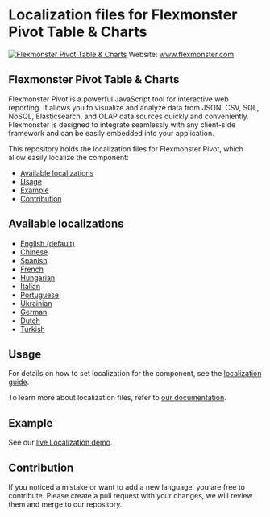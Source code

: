 # Localization files for Flexmonster Pivot Table & Charts
[![Flexmonster Pivot Table & Charts](https://cdn.flexmonster.com/landing.png)](https://flexmonster.com)
Website: www.flexmonster.com

## Flexmonster Pivot Table & Charts

Flexmonster Pivot is a powerful JavaScript tool for interactive web reporting. It allows you to visualize and analyze data from JSON, CSV, SQL, NoSQL, Elasticsearch, and OLAP data sources quickly and conveniently. Flexmonster is designed to integrate seamlessly with any client-side framework and can be easily embedded into your application.

This repository holds the localization files for Flexmonster Pivot, which allow easily localize the component:

* [Available localizations](#available-localizations)
* [Usage](#usage)
* [Example](#example)
* [Contribution](#contribution)

## Available localizations

- [English (default)](/en.json)
- [Chinese](/zh.json)
- [Spanish](/es.json)
- [French](/fr.json)
- [Hungarian](/hu.json)
- [Italian](/it.json)
- [Portuguese](/pt.json)
- [Ukrainian](/uk.json)
- [German](/de.json)
- [Dutch](/nl.json)
- [Turkish](/tr.json)

## Usage

For details on how to set localization for the component, see the [localization guide](https://www.flexmonster.com/doc/localizing-component/#!set-localization).

To learn more about localization files, refer to [our documentation](https://www.flexmonster.com/doc/localizing-component/#!create-localization-file).

## Example

See our [live Localization demo](https://www.flexmonster.com/demos/localization/).

## Contribution
If you noticed a mistake or want to add a new language, you are free to contribute. Please create a pull request with your changes, we will review them and merge to our repository.

